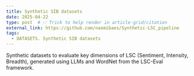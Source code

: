 ```yaml
---
title: Synthetic SIB datasets
date: 2025-04-22
type: post  # ✅ Trick to help render in article-grid/citation
external_link: https://github.com/naomibaes/Synthetic-LSC_pipeline
tags:
  - DATASETS. Synthetic SIB datasets
---
```


Synthetic datasets to evaluate key dimensions of LSC (Sentiment, Intensity, Breadth), generated using LLMs and WordNet from the LSC-Eval framework. 

<!--more-->
